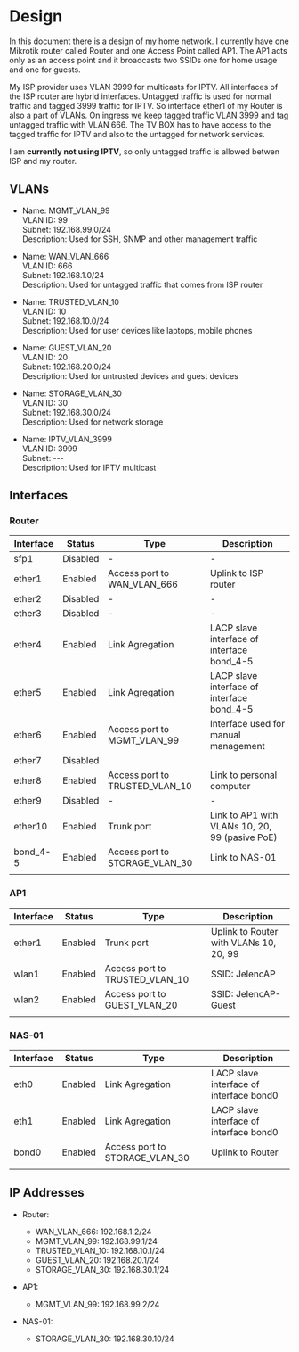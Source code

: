 # Design
In this document there is a design of my home network. I currently have one Mikrotik router called Router and one Access Point called AP1. The AP1 acts only as an access point and it broadcasts two SSIDs one for home usage and one for guests.

My ISP provider uses VLAN 3999 for multicasts for IPTV. All interfaces of the ISP router are hybrid interfaces. Untagged traffic is used for normal traffic and tagged 3999 traffic for IPTV. So interface ether1 of my Router is also a part of VLANs. On ingress we keep tagged traffic VLAN 3999 and tag untagged traffic with VLAN 666. The TV BOX has to have access to the tagged traffic for IPTV and also to the untagged for network services.

I am **currently not using IPTV**, so only untagged traffic is allowed betwen ISP and my router.

## VLANs

- Name: MGMT_VLAN_99  
  VLAN ID: 99  
  Subnet: 192.168.99.0/24  
  Description: Used for SSH, SNMP and other management traffic

- Name: WAN_VLAN_666  
  VLAN ID: 666  
  Subnet: 192.168.1.0/24  
  Description: Used for untagged traffic that comes from ISP router

- Name: TRUSTED_VLAN_10  
  VLAN ID: 10  
  Subnet: 192.168.10.0/24  
  Description: Used for user devices like laptops, mobile phones

- Name: GUEST_VLAN_20  
  VLAN ID: 20  
  Subnet: 192.168.20.0/24  
  Description: Used for untrusted devices and guest devices

- Name: STORAGE_VLAN_30  
  VLAN ID: 30  
  Subnet: 192.168.30.0/24  
  Description: Used for network storage

- Name: IPTV_VLAN_3999  
  VLAN ID: 3999  
  Subnet: ---  
  Description: Used for IPTV multicast


## Interfaces

### Router
| Interface | Status   | Type                            | Description                                    |
| --------- | -------- | ------------------------------- | ---------------------------------------------- |
| sfp1      | Disabled | -                               | -                                              |
| ether1    | Enabled  | Access port to WAN_VLAN_666     | Uplink to ISP router                           |
| ether2    | Disabled | -                               | -                                              |
| ether3    | Disabled | -                               | -                                              |
| ether4    | Enabled  | Link Agregation                 | LACP slave interface of interface bond_4-5     |
| ether5    | Enabled  | Link Agregation                 | LACP slave interface of interface bond_4-5     |
| ether6    | Enabled  | Access port to MGMT_VLAN_99     | Interface used for manual management           |
| ether7    | Disabled |                                 |                                                |
| ether8    | Enabled  | Access port to TRUSTED_VLAN_10  | Link to personal computer                      |
| ether9    | Disabled | -                               | -                                              |
| ether10   | Enabled  | Trunk port                      | Link to AP1 with VLANs 10, 20, 99 (pasive PoE) |
| bond_4-5  | Enabled  | Access port to STORAGE_VLAN_30  | Link to NAS-01                                 |
|           |          |                                 |                                                |

### AP1
| Interface | Status   | Type                            | Description                                    |
| --------- | -------- | ------------------------------- | ---------------------------------------------- |
| ether1    | Enabled  | Trunk port                      | Uplink to Router with VLANs 10, 20, 99         |
| wlan1     | Enabled  | Access port to TRUSTED_VLAN_10  | SSID: JelencAP                                 |
| wlan2     | Enabled  | Access port to GUEST_VLAN_20    | SSID: JelencAP-Guest                           |
|           |          |                                 |                                                |

### NAS-01
| Interface | Status   | Type                            | Description                                    |
| --------- | -------- | ------------------------------- | ---------------------------------------------- |
| eth0      | Enabled  | Link Agregation                 | LACP slave interface of interface bond0        |
| eth1      | Enabled  | Link Agregation                 | LACP slave interface of interface bond0        |
| bond0     | Enabled  | Access port to STORAGE_VLAN_30  | Uplink to Router                               |
|           |          |                                 |                                                |


## IP Addresses

- Router:
    - WAN_VLAN_666: 192.168.1.2/24
    - MGMT_VLAN_99: 192.168.99.1/24
    - TRUSTED_VLAN_10: 192.168.10.1/24
    - GUEST_VLAN_20: 192.168.20.1/24
    - STORAGE_VLAN_30: 192.168.30.1/24

- AP1:
    - MGMT_VLAN_99: 192.168.99.2/24

- NAS-01:
    - STORAGE_VLAN_30: 192.168.30.10/24
